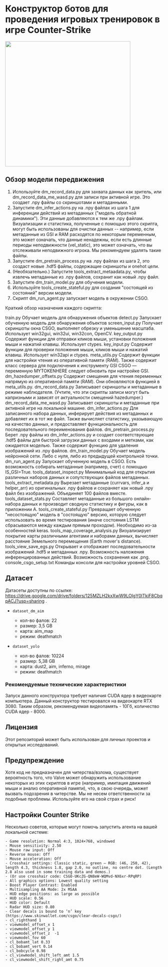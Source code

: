 # Конструктор ботов для проведения игровых тренировок в игре Counter-Strike
 
<img height="400" src="gif.gif">


## Обзор модели передвижения

1) Используйте dm_record_data.py для захвата данных как зритель, или dm_record_data_me_wasd.py для записи при активной игре. Это создает .npy файлы со скриншотами и метаданными.
2) Запустите dm_infer_actions.py на .npy файлах из шага 1 для инференции действий из метаданных ("модель обратной динамики"). Эти данные добавляются к тем же .npy файлам. Визуализации и статистика, полученные с помощью этого скрипта, могут быть использованы для очистки данных -- например, если метаданные из GSI и RAM расходятся по некоторым переменным, это может означать, что данные ненадежны, если есть длинные периоды неподвижности (vel_static), это может означать, что вы отслеживали неподвижного игрока. Мы рекомендуем удалять такие файлы.
3) Запустите dm_pretrain_process.py на .npy файлах из шага 2, это создаст новые .hdf5 файлы, содержащие скриншоты и onehot цели.
4) (Необязательно.) Запустите tools_extract_metaadata.py, чтобы извлечь метаданные из .npy файлов, сохранит как новый .npy файл.
5) Запустите dm_train_model.py для обучения модели.
6) Используйте tools_create_stateful.py для создания "состоящей из состояний" версии модели.
7) Скрипт dm_run_agent.py запускает модель в окружении CSGO.


Краткий обзор назначения каждого скрипта:

train.py
Обучает модель для обнаружения объектов
detect.py
Запускает обученную модель для обнаружения объектов
screen_input.py
Получает скриншоты окна CSGO, выполняет обрезку и уменьшение масштаба. Использует win32gui, win32ui, win32con, OpenCV.
key_output.py
Содержит функции для отправки кликов мыши, установки положения мыши и нажатий клавиш. Использует ctypes.
key_input.py
Содержит функции для проверки положения мыши, кликов мыши и нажатий клавиш. Использует win32api и ctypes.
meta_utils.py
Содержит функции для настройки чтения из оперативной памяти (RAM). Также содержит класс сервера для подключения к инструменту GSI CSGO — переменную MYTOKENHERE следует обновить при настройке GSI.
dm_hazedumper_offsets.py
Содержит смещения для чтения переменных напрямую из оперативной памяти (RAM). Они обновляются функцией в meta_utils.py.
dm_record_data.py
Записывает скриншоты и метаданные в режиме наблюдателя. (Учтите, что эти скрипты записи могут быть капризными и зависят от актуальности смещений hazedumper.)
dm_record_data_me_wasd.py
Записывает скриншоты и метаданные при активной игре на локальной машине.
dm_infer_actions.py
Для записанного набора данных, инферирует действия из метаданных и добавляет их в тот же файл. Также вычисляет статистику, указывающую на качество данных, и предоставляет функциональность для последовательного переименования файлов.
dm_pretrain_process.py
Берет .npy файлы из dm_infer_actions.py и создает соответствующие .hdf5 файлы для быстрой загрузки данных с входами и метками, как ожидается моделью. Также содержит функцию для удаления изображений из .npy файлов.
dm_train_model.py
Обучает модель нейронной сети. Либо с нуля, либо из предыдущей контрольной точки.
dm_run_agent.py
Запускает обученную модель в CSGO. Есть возможность собирать метаданные (например, счет) с помощью IS_GSI=True.
tools_dataset_inspect.py
Минимальный код для открытия различных наборов данных и сопутствующих файлов метаданных.
tools_extract_metadata.py
Вырезает метаданные (currvars, infer_a и helper_arr) из оригинальных .npy файлов и сохраняет как новый .npy файл без изображений. Объединяет 100 файлов вместе.
tools_dataset_stats.py
Составляет метаданные из большого онлайн-набора данных и производит сводную статистику и фигуры, как в приложении A.
tools_create_stateful.py
Превращает обученную "несостоящую" модель в "состоящую" версию, которую следует использовать во время тестирования (иначе состояния LSTM сбрасываются между каждым прямым проходом). Необходимо из-за особенностей keras.
tools_map_coverage_analysis.py
Визуализирует покрытие карты различными агентами и наборами данных, вычисляет расстояние Земельного перемещения (Earth mover's distance).
tools_view_save_egs.py
Открывает и отображает последовательности изображений .hdf5 и метаданных .npy. Возможность наложения инференцированных действий. Возможность сохранения как .png.
console_csgo_setup.txt
Команды консоли для настройки уровней CSGO.


## Датасет

Датасеты доступны по ссылке: https://drive.google.com/drive/folders/125MZLH2kxXwW9LOlgY0lTkiF8CbqpACJ?usp=sharing .

- ```dataset_dm_aim```
    - кол-во фалов: 22
    - размер: 3,5 GB
    - карта: aim_map
    - режим: deathmatch

- ```dataset_yolo```
    - кол-во фалов: 10224
    - размер: 5,38 GB
    - карта: dust2, aim, inferno, mirage
    - режим: deathmatch

### Рекомендуемые технические характеристики

Запуск данного конструктора требует наличия CUDA ядер в видеокарте компьютера. Данный конструктор тестировался на видеокарте RTX 3080. Таким образом, рекомендуемая видеопамять - 10Гб, количество CUDA ядер - 8000.

## Лицензия
Этот репозиторий может быть использован для личных проектов и открытых исследований. 

## Предупреждение
Хотя код не предназначен для читерства/взлома, существует вероятность того, что Valve может обнаружить использование некоторых из этих скриптов в игре (например, имитация движений мыши и анализ оперативной памяти), что, в свою очередь, может вызвать подозрения в читерстве. Мы не несем ответственности за подобные проблемы. Используйте его на свой страх и риск!

## Настройки Counter Strike
Несколько советов, которые могут помочь запустить агента на вашей локальной системе:

    - Game resolution: Normal 4:3, 1024×768, windowed
    - Mouse sensitivity: 2.50
    - Mouse raw input: Off
    - Reverse mouse: Off
    - Mouse acceleration: Off
    - Crosshair settings: Classic static, green – RGB: (46, 250, 42), length 4.3, thickness 1.8, gap 2.0, no outline, no centre dot. (Length 2.8 also used in some training data and demos.)
    - (Or use crosshair code: CSGO-UKcZG-QN8eW-WQMvd-NX6xr-RPqRP)
    - All graphics options: Lowest quality setting
    - Boost Player Contrast: Enabled
    - Multisampling AA Mode: 2x MSAA
    - HUD edge positions: as large as possible
    - HUD scale: 0.56
    - HUD color: Default
    - Radar HUD size: 0.80
    - Clear decals is bound to ‘n’ key (https://www.skinwallet.com/csgo/clear-decals-csgo/)
    - cl_righthand 1
    - viewmodel_offset_x 1
    - viewmodel_offset_y 1
    - viewmodel_offset_z  -1
    - viewmodel_fov 60
    - cl_bobamt_lat 0.33
    - cl_bobamt_vert 0.14
    - cl_bobcycle 0.98
    - cl_viewmodel_shift_left_amt 1.5
    - cl_viewmodel_shift_right_amt 0.75



